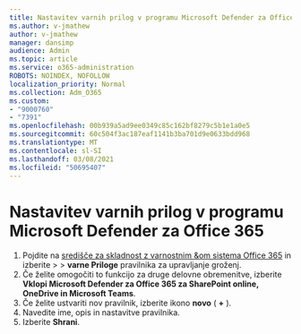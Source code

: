 ```yaml
---
title: Nastavitev varnih prilog v programu Microsoft Defender za Office 365
ms.author: v-jmathew
author: v-jmathew
manager: dansimp
audience: Admin
ms.topic: article
ms.service: o365-administration
ROBOTS: NOINDEX, NOFOLLOW
localization_priority: Normal
ms.collection: Adm_O365
ms.custom:
- "9000760"
- "7391"
ms.openlocfilehash: 00b939a5ad9ee0349c85c162bf8279c5b1e1a0e5
ms.sourcegitcommit: 60c504f3ac187eaf1141b3ba701d9e0633bdd968
ms.translationtype: MT
ms.contentlocale: sl-SI
ms.lasthandoff: 03/08/2021
ms.locfileid: "50695407"
---
```

# <a name="set-up-safe-attachment-policies-in-microsoft-defender-for-office-365"></a>Nastavitev varnih prilog v programu Microsoft Defender za Office 365

1. Pojdite na [središče za skladnost z varnostnim &om sistema Office 365](https://go.microsoft.com/fwlink/p/?linkid=2077143) in izberite   >    >  **varne Priloge** pravilnika za upravljanje groženj.
2. Če želite omogočiti to funkcijo za druge delovne obremenitve, izberite **Vklopi Microsoft Defender za Office 365 za SharePoint online, OneDrive in Microsoft Teams**.
3. Če želite ustvariti nov pravilnik, izberite ikono **novo** ( **+** ).
4. Navedite ime, opis in nastavitve pravilnika.
5. Izberite **Shrani**.
